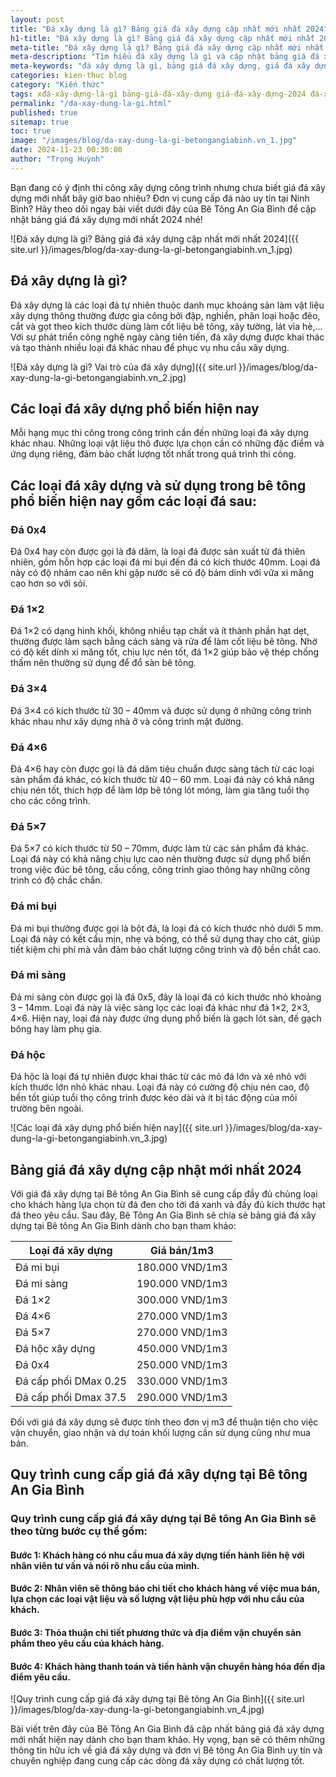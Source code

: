 ```yaml
---
layout: post
title: "Đá xây dựng là gì? Bảng giá đá xây dựng cập nhất mới nhất 2024"
h1-title: "Đá xây dựng là gì? Bảng giá đá xây dựng cập nhất mới nhất 2024"
meta-title: "Đá xây dựng là gì? Bảng giá đá xây dựng cập nhất mới nhất 2024"
meta-description: "Tìm hiểu đá xây dựng là gì và cập nhật bảng giá đá xây dựng mới nhất 2024. Thông tin chi tiết về các loại đá, giá cả cạnh tranh, phù hợp cho mọi công trình xây dựng."
meta-keywords: "đá xây dựng là gì, bảng giá đá xây dựng, giá đá xây dựng 2024, đá xây dựng mới nhất, giá vật liệu xây dựng, bảng giá đá xây dựng 2024, đá xây dựng giá tốt"
categories: kien-thuc blog
category: "Kiến thức"
tags: xđá-xây-dựng-là-gì bảng-giá-đá-xây-dựng giá-đá-xây-dựng-2024 đá-xây-dựng-mới-nhất giá-vật-liệu-xây-dựng bảng-giá-đá-2024 đá-xây-dựng-giá-tốt
permalink: "/da-xay-dung-la-gi.html"
published: true
sitemap: true
toc: true
image: "/images/blog/da-xay-dung-la-gi-betongangiabinh.vn_1.jpg"
date: 2024-11-23 00:30:00
author: "Trọng Huỳnh"
---
```


Bạn đang có ý định thi công xây dựng công trình nhưng chưa biết giá đá xây dựng mới nhất bây giờ bao nhiêu? Đơn vị cung cấp đá nào uy tín tại Ninh Bình? Hãy theo dõi ngay bài viết dưới đây của Bê Tông An Gia Bình để cập nhật bảng giá đá xây dựng mới nhất 2024 nhé!

![Đá xây dựng là gì? Bảng giá đá xây dựng cập nhất mới nhất 2024]({{ site.url }}/images/blog/da-xay-dung-la-gi-betongangiabinh.vn_1.jpg)

## Đá xây dựng là gì?

Đá xây dựng là các loại đá tự nhiên thuộc danh mục khoáng sản làm vật liệu xây dựng thông thường được gia công bởi đập, nghiền, phân loại hoặc đẽo, cắt và gọt theo kích thước dùng làm cốt liệu bê tông, xây tường, lát vỉa hè,…
Với sự phát triển công nghệ ngày càng tiên tiến, đá xây dựng được khai thác và tạo thành nhiều loại đá khác nhau để phục vụ nhu cầu xây dựng.

![Đá xây dựng là gì? Vai trò của đá xây dựng]({{ site.url }}/images/blog/da-xay-dung-la-gi-betongangiabinh.vn_2.jpg)

## Các loại đá xây dựng phổ biến hiện nay

Mỗi hạng mục thi công trong công trình cần đến những loại đá xây dựng khác nhau. Những loại vật liệu thô được lựa chọn cần có những đặc điểm và ứng dụng riêng, đảm bảo chất lượng tốt nhất trong quá trình thi công.

## Các loại đá xây dựng và sử dụng trong bê tông phổ biến hiện nay gồm các loại đá sau:

### **Đá 0x4**
Đá 0x4 hay còn được gọi là đá dăm, là loại đá được sản xuất từ đá thiên nhiên, gồm hỗn hợp các loại đá mi bụi đến đá có kích thước 40mm. Loại đá này có độ nhám cao nên khi gặp nước sẽ có độ bám dính với vữa xi măng cao hơn so với sỏi.

### **Đá 1×2**
Đá 1×2 có dạng hình khối, không nhiều tạp chất và ít thành phần hạt dẹt, thường được làm sạch bằng cách sàng và rửa để làm cốt liệu bê tông. Nhờ có độ kết dính xi măng tốt, chịu lực nén tốt, đá 1×2 giúp bảo vệ thép chống thấm nên thường sử dụng để đổ sàn bê tông.

### **Đá 3×4**
Đá 3×4 có kích thước từ 30 – 40mm và được sử dụng ở những công trình khác nhau như xây dựng nhà ở và công trình mặt đường.

### **Đá 4×6**
Đá 4×6 hay còn được gọi là đá dăm tiêu chuẩn được sàng tách từ các loại sản phẩm đá khác, có kích thước từ 40 – 60 mm. Loại đá này có khả năng chịu nén tốt, thích hợp để làm lớp bê tông lót móng, làm gia tăng tuổi thọ cho các công trình.

### **Đá 5×7**
Đá 5×7 có kích thước từ 50 – 70mm, được làm từ các sản phẩm đá khác. Loại đá này có khả năng chịu lực cao nên thường được sử dụng phổ biến trong việc đúc bê tông, cầu cống, công trình giao thông hay những công trình có độ chắc chắn.

### **Đá mi bụi**
Đá mi bụi thường được gọi là bột đá, là loại đá có kích thước nhỏ dưới 5 mm. Loại đá này có kết cấu mịn, nhẹ và bóng, có thể sử dụng thay cho cát, giúp tiết kiệm chi phí mà vẫn đảm bảo chất lượng công trình và độ bền chắt cao.

### **Đá mi sàng**
Đá mi sàng còn được gọi là đá 0x5, đây là loại đá có kích thước nhỏ khoảng 3 – 14mm. Loại đá này là việc sàng lọc các loại đá khác như đá 1×2, 2×3, 4×6\. Hiện nay, loại đá này được ứng dụng phổ biến là gạch lót sàn, đế gạch bông hay làm phụ gia.

### **Đá hộc**
Đá hộc là loại đá tự nhiên được khai thác từ các mỏ đá lớn và xẻ nhỏ với kích thước lớn nhỏ khác nhau. Loại đá này có cường độ chịu nén cao, độ bền tốt giúp tuổi thọ công trình được kéo dài và ít bị tác động của môi trường bên ngoài.

![Các loại đá xây dựng phổ biến hiện nay]({{ site.url }}/images/blog/da-xay-dung-la-gi-betongangiabinh.vn_3.jpg)

## Bảng giá đá xây dựng cập nhật mới nhất 2024

Với giá đá xây dựng tại Bê tông An Gia Bình sẽ cung cấp đầy đủ chủng loại cho khách hàng lựa chọn từ đá đen cho tới đá xanh và đầy đủ kích thước hạt đá theo yêu cầu. Sau đây, Bê Tông An Gia Bình sẽ chia sẻ bảng giá đá xây dựng tại Bê tông An Gia Bình dành cho bạn tham khảo:

| Loại đá xây dựng | Giá bán/1m3 |
| --- | --- |
| Đá mi bụi | 180\.000 VND/1m3 |
| Đá mi sàng | 190\.000 VND/1m3 |
| Đá 1×2 | 300\.000 VND/1m3 |
| Đá 4×6 | 270\.000 VND/1m3 |
| Đá 5×7 | 270\.000 VND/1m3 |
| Đá hộc xây dựng | 450\.000 VND/1m3 |
| Đá 0x4 | 250\.000 VND/1m3 |
| Đá cấp phối DMax 0\.25 | 330\.000 VND/1m3 |
| Đá cấp phối Dmax 37\.5 | 290\.000 VND/1m3 |

Đối với giá đá xây dựng sẽ được tính theo đơn vị m3 để thuận tiện cho việc vận chuyển, giao nhận và dự toán khối lượng cần sử dụng cũng như mua bán.

## Quy trình cung cấp giá đá xây dựng tại Bê tông An Gia Bình

### Quy trình cung cấp giá đá xây dựng tại Bê tông An Gia Bình sẽ theo từng bước cụ thể gồm:
#### Bước 1: Khách hàng có nhu cầu mua đá xây dựng tiến hành liên hệ với nhân viên tư vấn và nói rõ nhu cầu của mình.
#### Bước 2: Nhân viên sẽ thông báo chi tiết cho khách hàng về việc mua bán, lựa chọn các loại vật liệu và số lượng vật liệu phù hợp với nhu cầu của khách.
#### Bước 3: Thỏa thuận chi tiết phương thức và địa điểm vận chuyển sản phẩm theo yêu cầu của khách hàng.
#### Bước 4: Khách hàng thanh toán và tiến hành vận chuyển hàng hóa đến địa điểm yêu cầu.

![Quy trình cung cấp giá đá xây dựng tại Bê tông An Gia Bình]({{ site.url }}/images/blog/da-xay-dung-la-gi-betongangiabinh.vn_4.jpg)

Bài viết trên đây của Bê Tông An Gia Bình đã cập nhất bảng giá đá xây dựng mới nhất hiện nay dành cho bạn tham khảo. Hy vọng, bạn sẽ có thêm những thông tin hữu ích về giá đá xây dựng và đơn vị Bê tông An Gia Bình uy tín và chuyên nghiệp đang cung cấp các dòng đá xây dựng có chất lượng tốt.